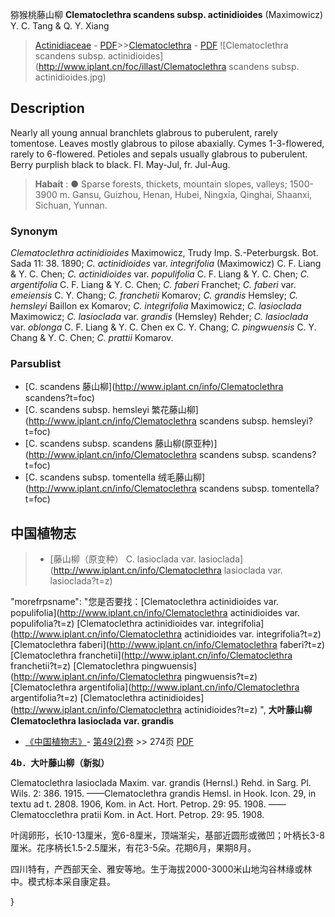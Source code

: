 猕猴桃藤山柳 **Clematoclethra scandens subsp. actinidioides** (Maximowicz) Y. C. Tang & Q. Y. Xiang

> [Actinidiaceae](Actinidiaceae-猕猴桃科.md) - [PDF](http://www.iplant.cn/foc/pdf/Actinidiaceae.pdf)>>[Clematoclethra](http://www.iplant.cn/info/Clematoclethra?t=foc) - [PDF](http://www.iplant.cn/foc/pdf/Clematoclethra.pdf)
![Clematoclethra scandens subsp. actinidioides](http://www.iplant.cn/foc/illast/Clematoclethra scandens subsp. actinidioides.jpg)

## Description

Nearly all young annual branchlets glabrous to puberulent, rarely tomentose. Leaves mostly glabrous to pilose abaxially. Cymes 1-3-flowered, rarely to 6-flowered. Petioles and sepals usually glabrous to puberulent. Berry purplish black to black. Fl. May-Jul, fr. Jul-Aug.


> **Habait** : 
>●  Sparse forests, thickets, mountain slopes, valleys; 1500-3900 m. Gansu, Guizhou, Henan, Hubei, Ningxia, Qinghai, Shaanxi, Sichuan, Yunnan.

### Synonym
*Clematoclethra actinidioides* Maximowicz, Trudy Imp. S.-Peterburgsk. Bot. Sada 11: 38. 1890; *C. actinidioides* var. *integrifolia* (Maximowicz) C. F. Liang & Y. C. Chen; *C. actinidioides* var. *populifolia* C. F. Liang & Y. C. Chen; *C. argentifolia* C. F. Liang & Y. C. Chen; *C. faberi* Franchet; *C. faberi* var. *emeiensis* C. Y. Chang; *C. franchetii* Komarov; *C. grandis* Hemsley; *C. hemsleyi* Baillon ex Komarov; *C. integrifolia* Maximowicz; *C. lasioclada* Maximowicz; *C. lasioclada* var. *grandis* (Hemsley) Rehder; *C. lasioclada* var. *oblonga* C. F. Liang & Y. C. Chen ex C. Y. Chang; *C. pingwuensis* C. Y. Chang & Y. C. Chen; *C. prattii* Komarov.

### Parsublist

* [C.  scandens  藤山柳](http://www.iplant.cn/info/Clematoclethra scandens?t=foc)
* [C.  scandens subsp. hemsleyi  繁花藤山柳](http://www.iplant.cn/info/Clematoclethra scandens subsp. hemsleyi?t=foc)
* [C.  scandens subsp. scandens  藤山柳(原亚种)](http://www.iplant.cn/info/Clematoclethra scandens subsp. scandens?t=foc)
* [C.  scandens subsp. tomentella  绒毛藤山柳](http://www.iplant.cn/info/Clematoclethra scandens subsp. tomentella?t=foc)

## 中国植物志

> * [藤山柳（原变种）  C.  lasioclada var. lasioclada](http://www.iplant.cn/info/Clematoclethra lasioclada var. lasioclada?t=z)

  "morefrpsname": "您是否要找：<span class='spantxt'>[Clematoclethra actinidioides var. populifolia](http://www.iplant.cn/info/Clematoclethra actinidioides var. populifolia?t=z)
  [Clematoclethra actinidioides var. integrifolia](http://www.iplant.cn/info/Clematoclethra actinidioides var. integrifolia?t=z)
  [Clematoclethra faberi](http://www.iplant.cn/info/Clematoclethra faberi?t=z)
  [Clematoclethra franchetii](http://www.iplant.cn/info/Clematoclethra franchetii?t=z)
  [Clematoclethra pingwuensis](http://www.iplant.cn/info/Clematoclethra pingwuensis?t=z)
  [Clematoclethra argentifolia](http://www.iplant.cn/info/Clematoclethra argentifolia?t=z)
  [Clematoclethra actinidioides](http://www.iplant.cn/info/Clematoclethra actinidioides?t=z)  ",
**大叶藤山柳 Clematoclethra lasioclada var. grandis**

* [《中国植物志》](http://www.iplant.cn/frps)- [第49(2)卷](http://www.iplant.cn/frps/vol/49(2)) >> 274页 [PDF](http://www.iplant.cn/frps/pdf/49(2)/274.PDF)


**4b．大叶藤山柳（新拟）**

Clematoclethra lasioclada Maxim. var. grandis (Hernsl.) Rehd. in Sarg. Pl. Wils. 2: 386. 1915. ——Clematoclethra grandis Hemsl. in Hook. Icon. 29, in textu ad t. 2808. 1906, Kom. in Act. Hort. Petrop. 29: 95. 1908. ——Clematocclethra pratii Kom. in Act. Hort. Petrop. 29: 95. 1908.

叶阔卵形，长10-13厘米，宽6-8厘米，顶端渐尖，基部近圆形或微凹；叶柄长3-8厘米。花序柄长1.5-2.5厘米，有花3-5朵。花期6月，果期8月。

四川特有，产西部天全、雅安等地。生于海拔2000-3000米山地沟谷林缘或林中。模式标本采自康定县。

}